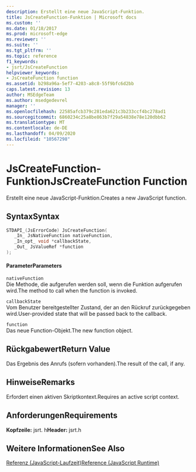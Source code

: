 ```yaml
---
description: Erstellt eine neue JavaScript-Funktion.
title: JsCreateFunction-Funktion | Microsoft docs
ms.custom: ''
ms.date: 01/18/2017
ms.prod: microsoft-edge
ms.reviewer: ''
ms.suite: ''
ms.tgt_pltfrm: ''
ms.topic: reference
f1_keywords:
- jsrt/JsCreateFunction
helpviewer_keywords:
- JsCreateFunction function
ms.assetid: b298a96a-5ef7-4203-a8c8-55f9bfc6d2bb
caps.latest.revision: 13
author: MSEdgeTeam
ms.author: msedgedevrel
manager: ''
ms.openlocfilehash: 22585afcb379c281eda621c3b233ccf4bc278ad1
ms.sourcegitcommit: 6860234c25a8be863b7f29a54838e78e120dbb62
ms.translationtype: MT
ms.contentlocale: de-DE
ms.lasthandoff: 04/09/2020
ms.locfileid: "10567298"
---
```

# <span data-ttu-id="ee273-103">JsCreateFunction-Funktion</span><span class="sxs-lookup"><span data-stu-id="ee273-103">JsCreateFunction Function</span></span>
<span data-ttu-id="ee273-104">Erstellt eine neue JavaScript-Funktion.</span><span class="sxs-lookup"><span data-stu-id="ee273-104">Creates a new JavaScript function.</span></span>
  
## <span data-ttu-id="ee273-105">Syntax</span><span class="sxs-lookup"><span data-stu-id="ee273-105">Syntax</span></span>  
  
```cpp  
STDAPI_(JsErrorCode) JsCreateFunction(  
   _In_ JsNativeFunction nativeFunction,  
   _In_opt_ void *callbackState,  
   _Out_ JsValueRef *function  
);  
```  
  
#### <span data-ttu-id="ee273-106">Parameter</span><span class="sxs-lookup"><span data-stu-id="ee273-106">Parameters</span></span>  
 `nativeFunction`  
 <span data-ttu-id="ee273-107">Die Methode, die aufgerufen werden soll, wenn die Funktion aufgerufen wird.</span><span class="sxs-lookup"><span data-stu-id="ee273-107">The method to call when the function is invoked.</span></span>  
  
 `callbackState`  
 <span data-ttu-id="ee273-108">Vom Benutzer bereitgestellter Zustand, der an den Rückruf zurückgegeben wird.</span><span class="sxs-lookup"><span data-stu-id="ee273-108">User-provided state that will be passed back to the callback.</span></span>  
  
 `function`  
 <span data-ttu-id="ee273-109">Das neue Function-Objekt.</span><span class="sxs-lookup"><span data-stu-id="ee273-109">The new function object.</span></span>  
  
## <span data-ttu-id="ee273-110">Rückgabewert</span><span class="sxs-lookup"><span data-stu-id="ee273-110">Return Value</span></span>  
 <span data-ttu-id="ee273-111">Das Ergebnis des Anrufs (sofern vorhanden).</span><span class="sxs-lookup"><span data-stu-id="ee273-111">The result of the call, if any.</span></span>  
  
## <span data-ttu-id="ee273-112">Hinweise</span><span class="sxs-lookup"><span data-stu-id="ee273-112">Remarks</span></span>  
 <span data-ttu-id="ee273-113">Erfordert einen aktiven Skriptkontext.</span><span class="sxs-lookup"><span data-stu-id="ee273-113">Requires an active script context.</span></span>  
  
## <span data-ttu-id="ee273-114">Anforderungen</span><span class="sxs-lookup"><span data-stu-id="ee273-114">Requirements</span></span>  
 <span data-ttu-id="ee273-115">**Kopfzeile:** jsrt. h</span><span class="sxs-lookup"><span data-stu-id="ee273-115">**Header:** jsrt.h</span></span>  
  
## <span data-ttu-id="ee273-116">Weitere Informationen</span><span class="sxs-lookup"><span data-stu-id="ee273-116">See Also</span></span>  
 [<span data-ttu-id="ee273-117">Referenz (JavaScript-Laufzeit)</span><span class="sxs-lookup"><span data-stu-id="ee273-117">Reference (JavaScript Runtime)</span></span>](../chakra-hosting/reference-javascript-runtime.md)